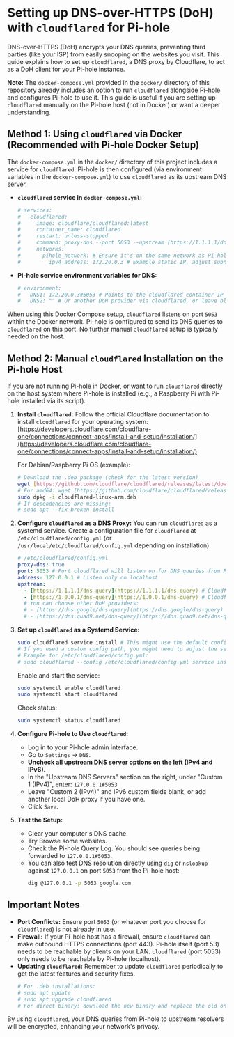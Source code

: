 # Setting up DNS-over-HTTPS (DoH) with `cloudflared` for Pi-hole

DNS-over-HTTPS (DoH) encrypts your DNS queries, preventing third parties (like your ISP) from easily snooping on the websites you visit. This guide explains how to set up `cloudflared`, a DNS proxy by Cloudflare, to act as a DoH client for your Pi-hole instance.

**Note:** The `docker-compose.yml` provided in the `docker/` directory of this repository already includes an option to run `cloudflared` alongside Pi-hole and configures Pi-hole to use it. This guide is useful if you are setting up `cloudflared` manually on the Pi-hole host (not in Docker) or want a deeper understanding.

## Method 1: Using `cloudflared` via Docker (Recommended with Pi-hole Docker Setup)

The `docker-compose.yml` in the `docker/` directory of this project includes a service for `cloudflared`.
Pi-hole is then configured (via environment variables in the `docker-compose.yml`) to use `cloudflared` as its upstream DNS server.

* **`cloudflared` service in `docker-compose.yml`:**
    ```yaml
    # services:
    #   cloudflared:
    #     image: cloudflare/cloudflared:latest
    #     container_name: cloudflared
    #     restart: unless-stopped
    #     command: proxy-dns --port 5053 --upstream [https://1.1.1.1/dns-query](https://1.1.1.1/dns-query) --upstream [https://1.0.0.1/dns-query](https://1.0.0.1/dns-query)
    #     networks:
    #       pihole_network: # Ensure it's on the same network as Pi-hole
    #         ipv4_address: 172.20.0.3 # Example static IP, adjust subnet as needed
    ```
* **Pi-hole service environment variables for DNS:**
    ```yaml
    # environment:
    #   DNS1: 172.20.0.3#5053 # Points to the cloudflared container IP and port
    #   DNS2: "" # Or another DoH provider via cloudflared, or leave blank
    ```
When using this Docker Compose setup, `cloudflared` listens on port `5053` within the Docker network. Pi-hole is configured to send its DNS queries to `cloudflared` on this port. No further manual `cloudflared` setup is typically needed on the host.

## Method 2: Manual `cloudflared` Installation on the Pi-hole Host

If you are not running Pi-hole in Docker, or want to run `cloudflared` directly on the host system where Pi-hole is installed (e.g., a Raspberry Pi with Pi-hole installed via its script).

1.  **Install `cloudflared`:**
    Follow the official Cloudflare documentation to install `cloudflared` for your operating system:
    [https://developers.cloudflare.com/cloudflare-one/connections/connect-apps/install-and-setup/installation/](https://developers.cloudflare.com/cloudflare-one/connections/connect-apps/install-and-setup/installation/)

    For Debian/Raspberry Pi OS (example):
    ```bash
    # Download the .deb package (check for the latest version)
    wget [https://github.com/cloudflare/cloudflared/releases/latest/download/cloudflared-linux-arm.deb](https://github.com/cloudflare/cloudflared/releases/latest/download/cloudflared-linux-arm.deb) # For ARM (Raspberry Pi)
    # For amd64: wget [https://github.com/cloudflare/cloudflared/releases/latest/download/cloudflared-linux-amd64.deb](https://github.com/cloudflare/cloudflared/releases/latest/download/cloudflared-linux-amd64.deb)
    sudo dpkg -i cloudflared-linux-arm.deb
    # If dependencies are missing:
    # sudo apt --fix-broken install
    ```

2.  **Configure `cloudflared` as a DNS Proxy:**
    You can run `cloudflared` as a systemd service. Create a configuration file for `cloudflared` at `/etc/cloudflared/config.yml` (or `/usr/local/etc/cloudflared/config.yml` depending on installation):

    ```yaml
    # /etc/cloudflared/config.yml
    proxy-dns: true
    port: 5053 # Port cloudflared will listen on for DNS queries from Pi-hole
    address: 127.0.0.1 # Listen only on localhost
    upstream:
      - [https://1.1.1.1/dns-query](https://1.1.1.1/dns-query) # Cloudflare DNS
      - [https://1.0.0.1/dns-query](https://1.0.0.1/dns-query) # Cloudflare DNS (secondary)
      # You can choose other DoH providers:
      # - [https://dns.google/dns-query](https://dns.google/dns-query)
      # - [https://dns.quad9.net/dns-query](https://dns.quad9.net/dns-query)
    ```

3.  **Set up `cloudflared` as a Systemd Service:**
    ```bash
    sudo cloudflared service install # This might use the default config path
    # If you used a custom config path, you might need to adjust the service file or specify user.
    # Example for /etc/cloudflared/config.yml:
    # sudo cloudflared --config /etc/cloudflared/config.yml service install
    ```
    Enable and start the service:
    ```bash
    sudo systemctl enable cloudflared
    sudo systemctl start cloudflared
    ```
    Check status:
    ```bash
    sudo systemctl status cloudflared
    ```

4.  **Configure Pi-hole to Use `cloudflared`:**
    * Log in to your Pi-hole admin interface.
    * Go to `Settings` -> `DNS`.
    * **Uncheck all upstream DNS server options on the left (IPv4 and IPv6).**
    * In the "Upstream DNS Servers" section on the right, under "Custom 1 (IPv4)", enter:
        `127.0.0.1#5053`
    * Leave "Custom 2 (IPv4)" and IPv6 custom fields blank, or add another local DoH proxy if you have one.
    * Click `Save`.

5.  **Test the Setup:**
    * Clear your computer's DNS cache.
    * Try Browse some websites.
    * Check the Pi-hole Query Log. You should see queries being forwarded to `127.0.0.1#5053`.
    * You can also test DNS resolution directly using `dig` or `nslookup` against `127.0.0.1` on port `5053` from the Pi-hole host:
        ```bash
        dig @127.0.0.1 -p 5053 google.com
        ```

## Important Notes

* **Port Conflicts:** Ensure port `5053` (or whatever port you choose for `cloudflared`) is not already in use.
* **Firewall:** If your Pi-hole host has a firewall, ensure `cloudflared` can make outbound HTTPS connections (port 443). Pi-hole itself (port 53) needs to be reachable by clients on your LAN. `cloudflared` (port 5053) only needs to be reachable by Pi-hole (localhost).
* **Updating `cloudflared`:** Remember to update `cloudflared` periodically to get the latest features and security fixes.
    ```bash
    # For .deb installations:
    # sudo apt update
    # sudo apt upgrade cloudflared
    # For direct binary: download the new binary and replace the old one.
    ```

By using `cloudflared`, your DNS queries from Pi-hole to upstream resolvers will be encrypted, enhancing your network's privacy.